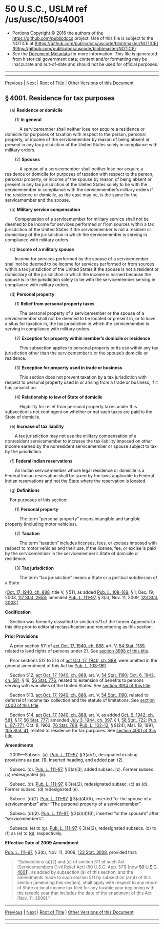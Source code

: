---
---

# 50 U.S.C., USLM ref /us/usc/t50/s4001

* Portions Copyright © 2016 the authors of the https://github.com/publicdocs project.
  Use of this file is subject to the NOTICE at [https://github.com/publicdocs/uscode/blob/master/NOTICE](https://github.com/publicdocs/uscode/blob/master/NOTICE)
* See the [Document Metadata](././../../../../..//README.md) for more information.
  This file is generated from historical government data; content and/or formatting may be inaccurate and out-of-date and should not be used for official purposes.

----------
----------

[Previous](./../../../../..//us/usc/t50/ch50/schV/m__us_usc_t50_s4000.md) | [Next](./../../../../..//us/usc/t50/ch50/schVI/m__us_usc_t50_ch50_schVI.md) | [Root of Title](./../../../../../) | [Other Versions of this Document](https://publicdocs.github.io/go/links?ns=uslm&ref=%2Fus%2Fusc%2Ft50%2Fs4001)

## § 4001. Residence for tax purposes

    (a) __Residence or domicile__ 

        (1) __In general__ 

            A servicemember shall neither lose nor acquire a residence or domicile for purposes of taxation with respect to the person, personal property, or income of the servicemember by reason of being absent or present in any tax jurisdiction of the United States solely in compliance with military orders.

        (2) __Spouses__ 

            A spouse of a servicemember shall neither lose nor acquire a residence or domicile for purposes of taxation with respect to the person, personal property, or income of the spouse by reason of being absent or present in any tax jurisdiction of the United States solely to be with the servicemember in compliance with the servicemember’s military orders if the residence or domicile, as the case may be, is the same for the servicemember and the spouse.

    (b) __Military service compensation__ 

        Compensation of a servicemember for military service shall not be deemed to be income for services performed or from sources within a tax jurisdiction of the United States if the servicemember is not a resident or domiciliary of the jurisdiction in which the servicemember is serving in compliance with military orders.

    (c) __Income of a military spouse__ 

        Income for services performed by the spouse of a servicemember shall not be deemed to be income for services performed or from sources within a tax jurisdiction of the United States if the spouse is not a resident or domiciliary of the jurisdiction in which the income is earned because the spouse is in the jurisdiction solely to be with the servicemember serving in compliance with military orders.

    (d) __Personal property__ 

        (1) __Relief from personal property taxes__ 

            The personal property of a servicemember or the spouse of a servicemember shall not be deemed to be located or present in, or to have a situs for taxation in, the tax jurisdiction in which the servicemember is serving in compliance with military orders.

        (2) __Exception for property within member’s domicile or residence__ 

            This subsection applies to personal property or its use within any tax jurisdiction other than the servicemember’s or the spouse’s domicile or residence.

        (3) __Exception for property used in trade or business__ 

            This section does not prevent taxation by a tax jurisdiction with respect to personal property used in or arising from a trade or business, if it has jurisdiction.

        (4) __Relationship to law of State of domicile__ 

            Eligibility for relief from personal property taxes under this subsection is not contingent on whether or not such taxes are paid to the State of domicile.

    (e) __Increase of tax liability__ 

        A tax jurisdiction may not use the military compensation of a nonresident servicemember to increase the tax liability imposed on other income earned by the nonresident servicemember or spouse subject to tax by the jurisdiction.

    (f) __Federal Indian reservations__ 

        An Indian servicemember whose legal residence or domicile is a Federal Indian reservation shall be taxed by the laws applicable to Federal Indian reservations and not the State where the reservation is located.

    (g) __Definitions__ 

    For purposes of this section:

        (1) __Personal property__ 

            The term “personal property” means intangible and tangible property (including motor vehicles).

        (2) __Taxation__ 

            The term “taxation” includes licenses, fees, or excises imposed with respect to motor vehicles and their use, if the license, fee, or excise is paid by the servicemember in the servicemember’s State of domicile or residence.

        (3) __Tax jurisdiction__ 

            The term “tax jurisdiction” means a State or a political subdivision of a State.

([Oct. 17, 1940, ch. 888][/us/act/1940-10-17/ch888], title V, § 511, as added [Pub. L. 108–189][/us/pl/108/189], § 1, Dec. 19, 2003, [117 Stat. 2858][/us/stat/117/2858]; amended [Pub. L. 111–97][/us/pl/111/97], § 3(a), Nov. 11, 2009, [123 Stat. 3008][/us/stat/123/3008].)

 __Codification__ 

    Section was formerly classified to section 571 of the former Appendix to this title prior to editorial reclassification and renumbering as this section.

 __Prior Provisions__ 

    A prior section 511 of [act Oct. 17, 1940, ch. 888][/us/act/1940-10-17/ch888], art. V, [54 Stat. 1189][/us/stat/54/1189], related to land rights of persons under 21. See [section 3998 of this title][/us/usc/t50/s3998].

    Prior sections 512 to 514 of [act Oct. 17, 1940, ch. 888][/us/act/1940-10-17/ch888], were omitted in the general amendment of this Act by [Pub. L. 108–189][/us/pl/108/189].

    Section 512, [act Oct. 17, 1940, ch. 888][/us/act/1940-10-17/ch888], art. V, [54 Stat. 1190][/us/stat/54/1190]; [Oct. 6, 1942, ch. 581][/us/act/1942-10-06/ch581], § 16, [56 Stat. 776][/us/stat/56/776], related to extension of benefits to persons serving with war allies of the United States. See [section 3914 of this title][/us/usc/t50/s3914].

    Section 513, [act Oct. 17, 1940, ch. 888][/us/act/1940-10-17/ch888], art. V, [54 Stat. 1190][/us/stat/54/1190], related to deferral of income tax collection and the statute of limitations. See [section 4000 of this title][/us/usc/t50/s4000].

    Section 514, [act Oct. 17, 1940, ch. 888][/us/act/1940-10-17/ch888], art. V, as added [Oct. 6, 1942, ch. 581][/us/act/1942-10-06/ch581], § 17, [56 Stat. 777][/us/stat/56/777]; amended [July 3, 1944, ch. 397][/us/act/1944-07-03/ch397], § 1, [58 Stat. 722][/us/stat/58/722]; [Pub. L. 87–771][/us/pl/87/771], Oct. 9, 1962, [76 Stat. 768][/us/stat/76/768]; [Pub. L. 102–12][/us/pl/102/12], § 9(24), Mar. 18, 1991, [105 Stat. 41][/us/stat/105/41], related to residence for tax purposes. See [section 4001 of this title][/us/usc/t50/s4001].

 __Amendments__ 

    2009—Subsec. (a). [Pub. L. 111–97][/us/pl/111/97], § 3(a)(1), designated existing provisions as par. (1), inserted heading, and added par. (2).

    Subsec. (c). [Pub. L. 111–97][/us/pl/111/97], § 3(a)(3), added subsec. (c). Former subsec. (c) redesignated (d).

    Subsec. (d). [Pub. L. 111–97][/us/pl/111/97], § 3(a)(2), redesignated subsec. (c) as (d). Former subsec. (d) redesignated (e).

    Subsec. (d)(1). [Pub. L. 111–97][/us/pl/111/97], § 3(a)(4)(A), inserted “or the spouse of a servicemember” after “The personal property of a servicemember”.

    Subsec. (d)(2). [Pub. L. 111–97][/us/pl/111/97], § 3(a)(4)(B), inserted “or the spouse’s” after “servicemember’s”.

    Subsecs. (e) to (g). [Pub. L. 111–97][/us/pl/111/97], § 3(a)(2), redesignated subsecs. (d) to (f) as (e) to (g), respectively.

 __Effective Date of 2009 Amendment__ 

[Pub. L. 111–97][/us/pl/111/97], § 3(b), Nov. 11, 2009, [123 Stat. 3008][/us/stat/123/3008], provided that: 

> “Subsections (a)(2) and (c) of section 511 of such Act \[Servicemembers Civil Relief Act\] (50 U.S.C. App. 571) \[now [50 U.S.C. 4001][/us/usc/t50/s4001]\], as added by subsection (a) of this section, and the amendments made to such section 511 by subsection (a)(4) of this section \[amending this section\], shall apply with respect to any return of State or local income tax filed for any taxable year beginning with the taxable year that includes the date of the enactment of this Act \[Nov. 11, 2009\].”

----------

[Previous](./../../../../..//us/usc/t50/ch50/schV/m__us_usc_t50_s4000.md) | [Next](./../../../../..//us/usc/t50/ch50/schVI/m__us_usc_t50_ch50_schVI.md) | [Root of Title](./../../../../../) | [Other Versions of this Document](https://publicdocs.github.io/go/links?ns=uslm&ref=%2Fus%2Fusc%2Ft50%2Fs4001)

----------
----------

[/us/act/1940-10-17/ch888]: https://publicdocs.github.io/go/links?ns=uslm&ref=%2Fus%2Fact%2F1940-10-17%2Fch888
[/us/pl/108/189]: https://publicdocs.github.io/go/links?ns=uslm&ref=%2Fus%2Fpl%2F108%2F189
[/us/stat/117/2858]: https://publicdocs.github.io/go/links?ns=uslm&ref=%2Fus%2Fstat%2F117%2F2858
[/us/pl/111/97]: https://publicdocs.github.io/go/links?ns=uslm&ref=%2Fus%2Fpl%2F111%2F97
[/us/stat/123/3008]: https://publicdocs.github.io/go/links?ns=uslm&ref=%2Fus%2Fstat%2F123%2F3008
[/us/act/1940-10-17/ch888]: https://publicdocs.github.io/go/links?ns=uslm&ref=%2Fus%2Fact%2F1940-10-17%2Fch888
[/us/stat/54/1189]: https://publicdocs.github.io/go/links?ns=uslm&ref=%2Fus%2Fstat%2F54%2F1189
[/us/usc/t50/s3998]: https://publicdocs.github.io/go/links?ns=uslm&ref=%2Fus%2Fusc%2Ft50%2Fs3998
[/us/act/1940-10-17/ch888]: https://publicdocs.github.io/go/links?ns=uslm&ref=%2Fus%2Fact%2F1940-10-17%2Fch888
[/us/pl/108/189]: https://publicdocs.github.io/go/links?ns=uslm&ref=%2Fus%2Fpl%2F108%2F189
[/us/act/1940-10-17/ch888]: https://publicdocs.github.io/go/links?ns=uslm&ref=%2Fus%2Fact%2F1940-10-17%2Fch888
[/us/stat/54/1190]: https://publicdocs.github.io/go/links?ns=uslm&ref=%2Fus%2Fstat%2F54%2F1190
[/us/act/1942-10-06/ch581]: https://publicdocs.github.io/go/links?ns=uslm&ref=%2Fus%2Fact%2F1942-10-06%2Fch581
[/us/stat/56/776]: https://publicdocs.github.io/go/links?ns=uslm&ref=%2Fus%2Fstat%2F56%2F776
[/us/usc/t50/s3914]: https://publicdocs.github.io/go/links?ns=uslm&ref=%2Fus%2Fusc%2Ft50%2Fs3914
[/us/act/1940-10-17/ch888]: https://publicdocs.github.io/go/links?ns=uslm&ref=%2Fus%2Fact%2F1940-10-17%2Fch888
[/us/stat/54/1190]: https://publicdocs.github.io/go/links?ns=uslm&ref=%2Fus%2Fstat%2F54%2F1190
[/us/usc/t50/s4000]: https://publicdocs.github.io/go/links?ns=uslm&ref=%2Fus%2Fusc%2Ft50%2Fs4000
[/us/act/1940-10-17/ch888]: https://publicdocs.github.io/go/links?ns=uslm&ref=%2Fus%2Fact%2F1940-10-17%2Fch888
[/us/act/1942-10-06/ch581]: https://publicdocs.github.io/go/links?ns=uslm&ref=%2Fus%2Fact%2F1942-10-06%2Fch581
[/us/stat/56/777]: https://publicdocs.github.io/go/links?ns=uslm&ref=%2Fus%2Fstat%2F56%2F777
[/us/act/1944-07-03/ch397]: https://publicdocs.github.io/go/links?ns=uslm&ref=%2Fus%2Fact%2F1944-07-03%2Fch397
[/us/stat/58/722]: https://publicdocs.github.io/go/links?ns=uslm&ref=%2Fus%2Fstat%2F58%2F722
[/us/pl/87/771]: https://publicdocs.github.io/go/links?ns=uslm&ref=%2Fus%2Fpl%2F87%2F771
[/us/stat/76/768]: https://publicdocs.github.io/go/links?ns=uslm&ref=%2Fus%2Fstat%2F76%2F768
[/us/pl/102/12]: https://publicdocs.github.io/go/links?ns=uslm&ref=%2Fus%2Fpl%2F102%2F12
[/us/stat/105/41]: https://publicdocs.github.io/go/links?ns=uslm&ref=%2Fus%2Fstat%2F105%2F41
[/us/usc/t50/s4001]: https://publicdocs.github.io/go/links?ns=uslm&ref=%2Fus%2Fusc%2Ft50%2Fs4001
[/us/pl/111/97]: https://publicdocs.github.io/go/links?ns=uslm&ref=%2Fus%2Fpl%2F111%2F97
[/us/pl/111/97]: https://publicdocs.github.io/go/links?ns=uslm&ref=%2Fus%2Fpl%2F111%2F97
[/us/pl/111/97]: https://publicdocs.github.io/go/links?ns=uslm&ref=%2Fus%2Fpl%2F111%2F97
[/us/pl/111/97]: https://publicdocs.github.io/go/links?ns=uslm&ref=%2Fus%2Fpl%2F111%2F97
[/us/pl/111/97]: https://publicdocs.github.io/go/links?ns=uslm&ref=%2Fus%2Fpl%2F111%2F97
[/us/pl/111/97]: https://publicdocs.github.io/go/links?ns=uslm&ref=%2Fus%2Fpl%2F111%2F97
[/us/pl/111/97]: https://publicdocs.github.io/go/links?ns=uslm&ref=%2Fus%2Fpl%2F111%2F97
[/us/stat/123/3008]: https://publicdocs.github.io/go/links?ns=uslm&ref=%2Fus%2Fstat%2F123%2F3008
[/us/usc/t50/s4001]: https://publicdocs.github.io/go/links?ns=uslm&ref=%2Fus%2Fusc%2Ft50%2Fs4001


